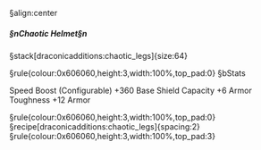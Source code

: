 §align:center
##### §nChaotic Helmet§n

§stack[draconicadditions:chaotic_legs]{size:64}

§rule{colour:0x606060,height:3,width:100%,top_pad:0}
§bStats

Speed Boost (Configurable)
+360 Base Shield Capacity
+6 Armor Toughness
+12 Armor

§rule{colour:0x606060,height:3,width:100%,top_pad:0}
§recipe[draconicadditions:chaotic_legs]{spacing:2}
§rule{colour:0x606060,height:3,width:100%,top_pad:3}